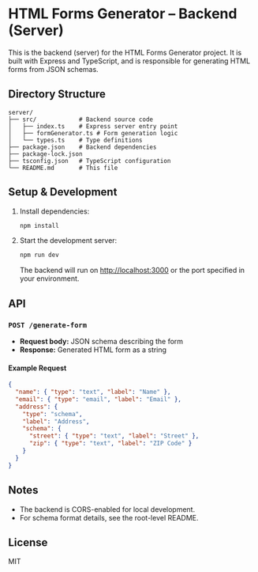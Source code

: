 # HTML Forms Generator – Backend (Server)

This is the backend (server) for the HTML Forms Generator project. It is built with Express and TypeScript, and is responsible for generating HTML forms from JSON schemas.

## Directory Structure

```
server/
├── src/            # Backend source code
│   ├── index.ts    # Express server entry point
│   ├── formGenerator.ts # Form generation logic
│   └── types.ts    # Type definitions
├── package.json    # Backend dependencies
├── package-lock.json
├── tsconfig.json   # TypeScript configuration
└── README.md       # This file
```

## Setup & Development

1. Install dependencies:
   ```sh
   npm install
   ```
2. Start the development server:
   ```sh
   npm run dev
   ```
   The backend will run on [http://localhost:3000](http://localhost:3000) or the port specified in your environment.

## API

### `POST /generate-form`
- **Request body:** JSON schema describing the form
- **Response:** Generated HTML form as a string

#### Example Request
```json
{
  "name": { "type": "text", "label": "Name" },
  "email": { "type": "email", "label": "Email" },
  "address": {
    "type": "schema",
    "label": "Address",
    "schema": {
      "street": { "type": "text", "label": "Street" },
      "zip": { "type": "text", "label": "ZIP Code" }
    }
  }
}
```

## Notes
- The backend is CORS-enabled for local development.
- For schema format details, see the root-level README.

## License
MIT 